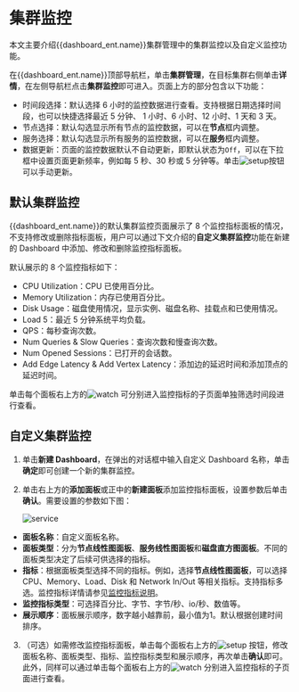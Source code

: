 # 集群监控

本文主要介绍{{dashboard_ent.name}}集群管理中的集群监控以及自定义监控功能。

在{{dashboard_ent.name}}顶部导航栏，单击**集群管理**，在目标集群右侧单击**详情**，在左侧导航栏点击**集群监控**即可进入。页面上方的部分包含以下功能：

- 时间段选择：默认选择 6 小时的监控数据进行查看。支持根据日期选择时间段，也可以快捷选择最近 5 分钟、 1 小时、6 小时、12 小时、1 天和 3 天。
- 节点选择：默认勾选显示所有节点的监控数据，可以在**节点**框内调整。
- 服务选择：默认勾选显示所有服务的监控数据，可以在**服务**框内调整。
- 数据更新：页面的监控数据默认不自动更新，即默认状态为`Off`，可以在下拉框中设置页面更新频率，例如每 5 秒、30 秒或 5 分钟等。单击![setup](https://docs-cdn.nebula-graph.com.cn/figures/refresh-220616.png)按钮可以手动更新。


## 默认集群监控

{{dashboard_ent.name}}的默认集群监控页面展示了 8 个监控指标面板的情况，不支持修改或删除指标面板，用户可以通过下文介绍的**自定义集群监控**功能在新建的 Dashboard 中添加、修改和删除监控指标面板。

默认展示的 8 个监控指标如下：

- CPU Utilization：CPU 已使用百分比。
- Memory Utilization：内存已使用百分比。
- Disk Usage：磁盘使用情况，显示实例、磁盘名称、挂载点和已使用情况。
- Load 5：最近 5 分钟系统平均负载。
- QPS：每秒查询次数。
- Num Queries & Slow Queries：查询次数和慢查询次数。
- Num Opened Sessions：已打开的会话数。
- Add Edge Latency & Add Vertex Latency：添加边的延迟时间和添加顶点的延迟时间。

单击每个面板右上方的![watch](https://docs-cdn.nebula-graph.com.cn/figures/watch_cn.png) 可分别进入监控指标的子页面单独筛选时间段进行查看。

## 自定义集群监控

1. 单击**新建 Dashboard**，在弹出的对话框中输入自定义 Dashboard 名称，单击**确定**即可创建一个新的集群监控。
2. 单击右上方的**添加面板**或正中的**新建面板**添加监控指标面板，设置参数后单击**确认**。需要设置的参数如下图：

   ![service](https://docs-cdn.nebula-graph.com.cn/figures/ds-panel-230607-cn.png)
   
  - **面板名称**：自定义面板名称。
  - **面板类型**：分为**节点线性图面板**、**服务线性图面板**和**磁盘直方图面板**。不同的面板类型决定了后续可供选择的指标。
  - **指标**：根据面板类型选择不同的指标。例如，选择**节点线性图面板**，可以选择 CPU、Memory、Load、Disk 和 Network In/Out 等相关指标。支持指标多选。监控指标详情请参见[监控指标说明](../7.monitor-parameter.md)。
  - **监控指标类型**：可选择百分比、字节、字节/秒、io/秒、数值等。
  - **展示顺序**：面板展示顺序，数字越小越靠前，最小值为1。默认根据创建时间排序。

3. （可选）如需修改监控指标面板，单击每个面板右上方的![setup](https://docs-cdn.nebula-graph.com.cn/figures/Setup_cn.png) 按钮，修改面板名称、面板类型、指标、监控指标类型和展示顺序，再次单击**确认**即可。此外，同样可以通过单击每个面板右上方的![watch](https://docs-cdn.nebula-graph.com.cn/figures/watch_cn.png) 分别进入监控指标的子页面进行查看。

